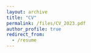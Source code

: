 ```yaml
---
layout: archive
title: "CV"
permalink: /files/CV_2023.pdf
author_profile: true
redirect_from:
  - /resume
---
```

